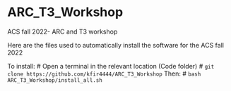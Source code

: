 # ARC_T3_Workshop
ACS fall 2022- ARC and T3 workshop

Here are the files used to automatically install the software for the ACS fall 2022

To install: #
Open a terminal in the relevant location (Code folder) #
`git clone https://github.com/kfir4444/ARC_T3_Workshop`
Then: #
`bash ARC_T3_Workshop/install_all.sh`
